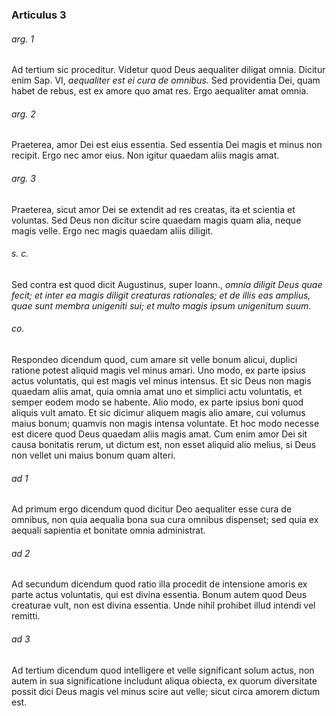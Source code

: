 ### Articulus 3

###### arg. 1
Ad tertium sic proceditur. Videtur quod Deus aequaliter diligat omnia. Dicitur enim Sap. VI, *aequaliter est ei cura de omnibus*. Sed providentia Dei, quam habet de rebus, est ex amore quo amat res. Ergo aequaliter amat omnia.

###### arg. 2
Praeterea, amor Dei est eius essentia. Sed essentia Dei magis et minus non recipit. Ergo nec amor eius. Non igitur quaedam aliis magis amat.

###### arg. 3
Praeterea, sicut amor Dei se extendit ad res creatas, ita et scientia et voluntas. Sed Deus non dicitur scire quaedam magis quam alia, neque magis velle. Ergo nec magis quaedam aliis diligit.

###### s. c.
Sed contra est quod dicit Augustinus, super Ioann., *omnia diligit Deus quae fecit; et inter ea magis diligit creaturas rationales; et de illis eas amplius, quae sunt membra unigeniti sui; et multo magis ipsum unigenitum suum*.

###### co.
Respondeo dicendum quod, cum amare sit velle bonum alicui, duplici ratione potest aliquid magis vel minus amari. Uno modo, ex parte ipsius actus voluntatis, qui est magis vel minus intensus. Et sic Deus non magis quaedam aliis amat, quia omnia amat uno et simplici actu voluntatis, et semper eodem modo se habente. Alio modo, ex parte ipsius boni quod aliquis vult amato. Et sic dicimur aliquem magis alio amare, cui volumus maius bonum; quamvis non magis intensa voluntate. Et hoc modo necesse est dicere quod Deus quaedam aliis magis amat. Cum enim amor Dei sit causa bonitatis rerum, ut dictum est, non esset aliquid alio melius, si Deus non vellet uni maius bonum quam alteri.

###### ad 1
Ad primum ergo dicendum quod dicitur Deo aequaliter esse cura de omnibus, non quia aequalia bona sua cura omnibus dispenset; sed quia ex aequali sapientia et bonitate omnia administrat.

###### ad 2
Ad secundum dicendum quod ratio illa procedit de intensione amoris ex parte actus voluntatis, qui est divina essentia. Bonum autem quod Deus creaturae vult, non est divina essentia. Unde nihil prohibet illud intendi vel remitti.

###### ad 3
Ad tertium dicendum quod intelligere et velle significant solum actus, non autem in sua significatione includunt aliqua obiecta, ex quorum diversitate possit dici Deus magis vel minus scire aut velle; sicut circa amorem dictum est.


